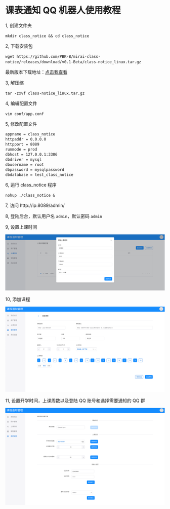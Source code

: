 # 课表通知 QQ 机器人使用教程

1, 创建文件夹

`mkdir class_notice && cd class_notice`

2, 下载安装包

`wget https://github.com/PBK-B/mirai-class-notice/releases/download/v0.1-Beta/class-notice_linux.tar.gz`

最新版本下载地址：[点击我查看](https://github.com/PBK-B/mirai-class-notice/releases/)

3, 解压缩

`tar -zxvf class-notice_linux.tar.gz`

4, 编辑配置文件

`vim conf/app.conf`

5, 修改配置文件

```
appname = class_notice
httpaddr = 0.0.0.0
httpport = 8089
runmode = prod
dbhost = 127.0.0.1:3306
dbdriver = mysql
dbusername = root
dbpassword = mysqlpassword
dbdatabase = test_class_notice
```

6, 运行 class_notice 程序

`nohup ./class_notice &`

7, 访问 http://ip:8089/admin/

8, 登陆后台，默认用户名 `admin`，默认密码 `admin`

9, 设置上课时间

![docs/images/img-01.png](/docs/images/img-01.png)

10, 添加课程

![docs/images/img-02.png](/docs/images/img-02.png)

11, 设置开学时间，上课周数以及登陆 QQ 账号和选择需要通知的 QQ 群

![docs/images/img-03.png](/docs/images/img-03.png)
